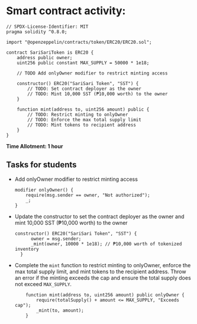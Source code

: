 # Smart contract activity:

```solidity
// SPDX-License-Identifier: MIT
pragma solidity ^0.8.0;

import "@openzeppelin/contracts/token/ERC20/ERC20.sol";

contract SariSariToken is ERC20 {
    address public owner;
    uint256 public constant MAX_SUPPLY = 50000 * 1e18;

    // TODO Add onlyOwner modifier to restrict minting access

    constructor() ERC20("SariSari Token", "SST") {
        // TODO: Set contract deployer as the owner
        // TODO: Mint 10,000 SST (₱10,000 worth) to the owner
    }

    function mint(address to, uint256 amount) public {
        // TODO: Restrict minting to onlyOwner
        // TODO: Enforce the max total supply limit
        // TODO: Mint tokens to recipient address
    }
}

```

**Time Allotment: 1 hour**

## Tasks for students

- Add onlyOwner modifier to restrict minting access

  ```solidity
  modifier onlyOwner() {
      require(msg.sender == owner, "Not authorized");
      _;
  }
  ```

- Update the constructor to set the contract deployer as the owner and mint 10,000 SST (₱10,000 worth) to the owner

  ```solidity
  constructor() ERC20("SariSari Token", "SST") {
        owner = msg.sender;
        _mint(owner, 10000 * 1e18); // ₱10,000 worth of tokenized inventory
    }
  ```

- Complete the `mint` function to restrict minting to onlyOwner, enforce the max total supply limit, and mint tokens to the recipient address. Throw an error if the minting exceeds the cap and ensure the total supply does not exceed `MAX_SUPPLY`.

  ```solidity
      function mint(address to, uint256 amount) public onlyOwner {
          require(totalSupply() + amount <= MAX_SUPPLY, "Exceeds cap");
          _mint(to, amount);
      }
  ```
